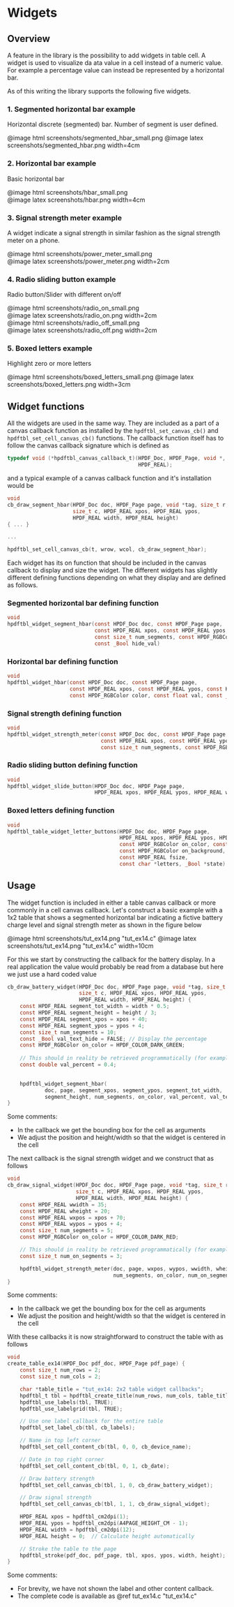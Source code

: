 # Widgets

## Overview
A feature in the library is the possibility to add widgets in table cell.
A widget is used to visualize da ata value in a cell instead of a numeric value. 
For example a percentage value can instead be represented by a horizontal bar.

As of this writing the library supports the following five widgets.

### 1. Segmented horizontal bar example
Horizontal discrete (segmented) bar. Number of segment is user defined.

@image html screenshots/segmented_hbar_small.png
@image latex screenshots/segmented_hbar.png width=4cm

### 2. Horizontal bar example
Basic horizontal bar

@image html screenshots/hbar_small.png  
@image latex screenshots/hbar.png width=4cm

### 3. Signal strength meter example
A widget indicate a signal strength in similar fashion as the signal strength meter on a phone.

@image html screenshots/power_meter_small.png  
@image latex screenshots/power_meter.png width=2cm

### 4. Radio sliding button example
Radio button/Slider with different on/off

@image html screenshots/radio_on_small.png    
@image latex screenshots/radio_on.png width=2cm    
@image html screenshots/radio_off_small.png    
@image latex screenshots/radio_off.png width=2cm
 
### 5. Boxed letters example
Highlight zero or more letters

@image html screenshots/boxed_letters_small.png
@image latex screenshots/boxed_letters.png width=3cm
 
## Widget functions

All the widgets are used in the same way. They are included as a part of a canvas callback function as 
installed by the `hpdftbl_set_canvas_cb()` and `hpdftbl_set_cell_canvas_cb()` functions. The callback function
itself has to follow the canvas callback signature which is defined as

```c
typedef void (*hpdftbl_canvas_callback_t)(HPDF_Doc, HPDF_Page, void *, size_t, size_t, HPDF_REAL, HPDF_REAL, HPDF_REAL,
                                          HPDF_REAL);
```

and a typical example of a canvas callback function and it's installation would be

```c
void 
cb_draw_segment_hbar(HPDF_Doc doc, HPDF_Page page, void *tag, size_t r,
                     size_t c, HPDF_REAL xpos, HPDF_REAL ypos,
                     HPDF_REAL width, HPDF_REAL height) 
{ ... }

...

hpdftbl_set_cell_canvas_cb(t, wrow, wcol, cb_draw_segment_hbar);
```

Each widget has its on function that should be included in the canvas callback to display and size the
widget. The different widgets has 
slightly different defining functions depending on what they display and are defined as follows.

### Segmented horizontal bar defining function

```c
void
hpdftbl_widget_segment_hbar(const HPDF_Doc doc, const HPDF_Page page,
                            const HPDF_REAL xpos, const HPDF_REAL ypos, const HPDF_REAL width, const HPDF_REAL height,
                            const size_t num_segments, const HPDF_RGBColor on_color, const double val_percent,
                            const _Bool hide_val)
```

### Horizontal bar defining function

```c
void
hpdftbl_widget_hbar(const HPDF_Doc doc, const HPDF_Page page,
                    const HPDF_REAL xpos, const HPDF_REAL ypos, const HPDF_REAL width, const HPDF_REAL height,
                    const HPDF_RGBColor color, const float val, const _Bool hide_val)
```

### Signal strength defining function

```c
void
hpdftbl_widget_strength_meter(const HPDF_Doc doc, const HPDF_Page page,
                              const HPDF_REAL xpos, const HPDF_REAL ypos, const HPDF_REAL width, const HPDF_REAL height,
                              const size_t num_segments, const HPDF_RGBColor on_color, const size_t num_on_segments) 
```

### Radio sliding button defining function

```c
void
hpdftbl_widget_slide_button(HPDF_Doc doc, HPDF_Page page,
                            HPDF_REAL xpos, HPDF_REAL ypos, HPDF_REAL width, HPDF_REAL height, _Bool state)
```

### Boxed letters defining function

```c
void
hpdftbl_table_widget_letter_buttons(HPDF_Doc doc, HPDF_Page page,
                                    HPDF_REAL xpos, HPDF_REAL ypos, HPDF_REAL width, HPDF_REAL height,
                                    const HPDF_RGBColor on_color, const HPDF_RGBColor off_color,
                                    const HPDF_RGBColor on_background, const HPDF_RGBColor off_background,
                                    const HPDF_REAL fsize,
                                    const char *letters, _Bool *state) 
```

## Usage

The widget function is included in either a table canvas callback or more commonly in a cell canvas callback.
Let's construct a basic example with a 1x2 table that shows a segmented horizontal bar indicating a fictive
battery charge level and signal strength meter as shown in the figure below

@image html screenshots/tut_ex14.png "tut_ex14.c"
@image latex screenshots/tut_ex14.png "tut_ex14.c" width=10cm

For this we start by constructing the callback for the battery display. In a real application the value
would probably be read from a database but here we just use a hard coded value

```c
cb_draw_battery_widget(HPDF_Doc doc, HPDF_Page page, void *tag, size_t r,
                       size_t c, HPDF_REAL xpos, HPDF_REAL ypos,
                       HPDF_REAL width, HPDF_REAL height) {
    const HPDF_REAL segment_tot_width = width * 0.5;
    const HPDF_REAL segment_height = height / 3;
    const HPDF_REAL segment_xpos = xpos + 40;
    const HPDF_REAL segment_ypos = ypos + 4;
    const size_t num_segments = 10;
    const _Bool val_text_hide = FALSE; // Display the percentage
    const HPDF_RGBColor on_color = HPDF_COLOR_DARK_GREEN;
    
    // This should in reality be retrieved programmatically (for example from a DB)
    const double val_percent = 0.4;
  

    hpdftbl_widget_segment_hbar(
            doc, page, segment_xpos, segment_ypos, segment_tot_width,
            segment_height, num_segments, on_color, val_percent, val_text_hide);
}
```
Some comments:

 - In the callback we get the bounding box for the cell as arguments
 - We adjust the position and height/width so that the widget is centered in the cell

The next callback is the signal strength widget and we construct that as follows

```c
void
cb_draw_signal_widget(HPDF_Doc doc, HPDF_Page page, void *tag, size_t r,
                      size_t c, HPDF_REAL xpos, HPDF_REAL ypos,
                      HPDF_REAL width, HPDF_REAL height) {
    const HPDF_REAL wwidth = 35;
    const HPDF_REAL wheight = 20;
    const HPDF_REAL wxpos = xpos + 70;
    const HPDF_REAL wypos = ypos + 4;
    const size_t num_segments = 5;
    const HPDF_RGBColor on_color = HPDF_COLOR_DARK_RED;

    // This should in reality be retrieved programmatically (for example from a DB)
    const size_t num_on_segments = 3;

    hpdftbl_widget_strength_meter(doc, page, wxpos, wypos, wwidth, wheight,
                                  num_segments, on_color, num_on_segments);
}

```

Some comments:

 - In the callback we get the bounding box for the cell as arguments
 - We adjust the position and height/width so that the widget is centered in the cell

With these callbacks it is now straightforward to construct the table with as follows
 
```c
void
create_table_ex14(HPDF_Doc pdf_doc, HPDF_Page pdf_page) {
    const size_t num_rows = 2;
    const size_t num_cols = 2;

    char *table_title = "tut_ex14: 2x2 table widget callbacks";
    hpdftbl_t tbl = hpdftbl_create_title(num_rows, num_cols, table_title);
    hpdftbl_use_labels(tbl, TRUE);
    hpdftbl_use_labelgrid(tbl, TRUE);

    // Use one label callback for the entire table
    hpdftbl_set_label_cb(tbl, cb_labels);

    // Name in top left corner
    hpdftbl_set_cell_content_cb(tbl, 0, 0, cb_device_name);

    // Date in top right corner
    hpdftbl_set_cell_content_cb(tbl, 0, 1, cb_date);

    // Draw battery strength
    hpdftbl_set_cell_canvas_cb(tbl, 1, 0, cb_draw_battery_widget);

    // Draw signal strength
    hpdftbl_set_cell_canvas_cb(tbl, 1, 1, cb_draw_signal_widget);

    HPDF_REAL xpos = hpdftbl_cm2dpi(1);
    HPDF_REAL ypos = hpdftbl_cm2dpi(A4PAGE_HEIGHT_CM - 1);
    HPDF_REAL width = hpdftbl_cm2dpi(12);
    HPDF_REAL height = 0;  // Calculate height automatically

    // Stroke the table to the page
    hpdftbl_stroke(pdf_doc, pdf_page, tbl, xpos, ypos, width, height);
}
```

Some comments:

 - For brevity, we have not shown the label and other content callback.
 - The complete code is available as @ref tut_ex14.c "tut_ex14.c"

